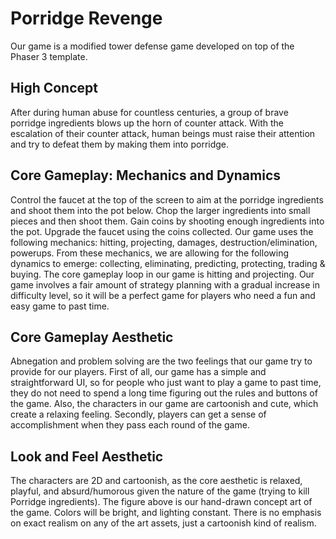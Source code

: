 # Porridge Revenge
Our game is a modified tower defense game developed on top of the Phaser 3 template. 

## High Concept
After during human abuse for countless centuries, a group of brave porridge ingredients blows up the horn of counter attack. With the escalation of their counter attack, human beings must raise their attention and try to defeat them by making them into porridge.

## Core Gameplay: Mechanics and Dynamics
Control the faucet at the top of the screen to aim at the porridge ingredients and shoot them into the pot below. Chop the larger ingredients into small pieces and then shoot them. Gain coins by shooting enough ingredients into the pot. Upgrade the faucet using the coins collected.
Our game uses the following mechanics: hitting, projecting, damages, destruction/elimination, powerups. From these mechanics, we are allowing for the following dynamics to emerge: collecting, eliminating, predicting, protecting, trading & buying.
The core gameplay loop in our game is hitting and projecting. Our game involves a fair amount of strategy planning with a gradual increase in difficulty level, so it will be a perfect game for players who need a fun and easy game to past time.

## Core Gameplay Aesthetic
Abnegation and problem solving are the two feelings that our game try to provide for our players. First of all, our game has a simple and straightforward UI, so for people who just want to play a game to past time, they do not need to spend a long time figuring out the rules and buttons of the game. Also, the characters in our game are cartoonish and cute, which create a relaxing feeling. Secondly, players can get a sense of accomplishment when they pass each round of the game.

## Look and Feel Aesthetic
The characters are 2D and cartoonish, as the core aesthetic is relaxed, playful, and absurd/humorous given the nature of the game (trying to kill Porridge ingredients). The figure above is our hand-drawn concept art of the game. Colors will be bright, and lighting constant. There is no emphasis on exact realism on any of the art assets, just a cartoonish kind of realism.
